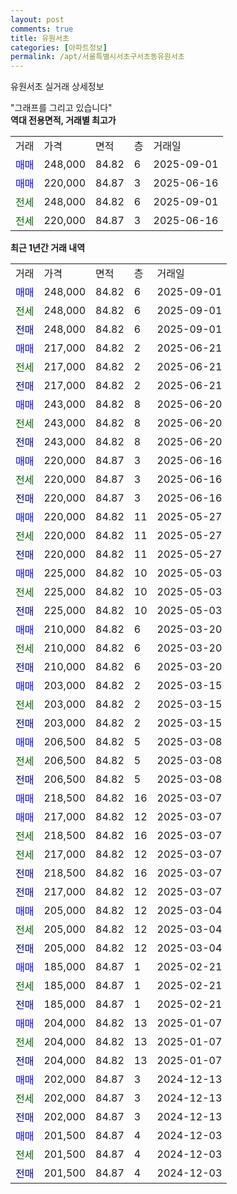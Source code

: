 ```yaml
---
layout: post
comments: true
title: 유원서초
categories: [아파트정보]
permalink: /apt/서울특별시서초구서초동유원서초
---
```


유원서초 실거래 상세정보

<script type="text/javascript">
  google.charts.load('current', {'packages':['line', 'corechart']});
  google.charts.setOnLoadCallback(drawChart);

  function drawChart() {
    var data = new google.visualization.DataTable();
    data.addColumn('date', '거래일');
    data.addColumn('number', "매매");
    data.addColumn('number', "전세");
    data.addColumn('number', "전매");

    data.addRows([[new Date(Date.parse("2025-09-01")), 248000, null, null], [new Date(Date.parse("2025-09-01")), null, 248000, null], [new Date(Date.parse("2025-09-01")), null, null, 248000], [new Date(Date.parse("2025-06-21")), 217000, null, null], [new Date(Date.parse("2025-06-21")), null, 217000, null], [new Date(Date.parse("2025-06-21")), null, null, 217000], [new Date(Date.parse("2025-06-20")), 243000, null, null], [new Date(Date.parse("2025-06-20")), null, 243000, null], [new Date(Date.parse("2025-06-20")), null, null, 243000], [new Date(Date.parse("2025-06-16")), 220000, null, null], [new Date(Date.parse("2025-06-16")), null, 220000, null], [new Date(Date.parse("2025-06-16")), null, null, 220000], [new Date(Date.parse("2025-05-27")), 220000, null, null], [new Date(Date.parse("2025-05-27")), null, 220000, null], [new Date(Date.parse("2025-05-27")), null, null, 220000], [new Date(Date.parse("2025-05-03")), 225000, null, null], [new Date(Date.parse("2025-05-03")), null, 225000, null], [new Date(Date.parse("2025-05-03")), null, null, 225000], [new Date(Date.parse("2025-03-20")), 210000, null, null], [new Date(Date.parse("2025-03-20")), null, 210000, null], [new Date(Date.parse("2025-03-20")), null, null, 210000], [new Date(Date.parse("2025-03-15")), 203000, null, null], [new Date(Date.parse("2025-03-15")), null, 203000, null], [new Date(Date.parse("2025-03-15")), null, null, 203000], [new Date(Date.parse("2025-03-08")), 206500, null, null], [new Date(Date.parse("2025-03-08")), null, 206500, null], [new Date(Date.parse("2025-03-08")), null, null, 206500], [new Date(Date.parse("2025-03-07")), 218500, null, null], [new Date(Date.parse("2025-03-07")), 217000, null, null], [new Date(Date.parse("2025-03-07")), null, 218500, null], [new Date(Date.parse("2025-03-07")), null, 217000, null], [new Date(Date.parse("2025-03-07")), null, null, 218500], [new Date(Date.parse("2025-03-07")), null, null, 217000], [new Date(Date.parse("2025-03-04")), 205000, null, null], [new Date(Date.parse("2025-03-04")), null, 205000, null], [new Date(Date.parse("2025-03-04")), null, null, 205000], [new Date(Date.parse("2025-02-21")), 185000, null, null], [new Date(Date.parse("2025-02-21")), null, 185000, null], [new Date(Date.parse("2025-02-21")), null, null, 185000], [new Date(Date.parse("2025-01-07")), 204000, null, null], [new Date(Date.parse("2025-01-07")), null, 204000, null], [new Date(Date.parse("2025-01-07")), null, null, 204000], [new Date(Date.parse("2024-12-13")), 202000, null, null], [new Date(Date.parse("2024-12-13")), null, 202000, null], [new Date(Date.parse("2024-12-13")), null, null, 202000], [new Date(Date.parse("2024-12-03")), 201500, null, null], [new Date(Date.parse("2024-12-03")), null, 201500, null], [new Date(Date.parse("2024-12-03")), null, null, 201500]]);

    var options = {
      hAxis: {
        format: 'yyyy/MM/dd'
      },    
      lineWidth: 0,
      pointsVisible: true,    
      title: '최근 1년간 유형별 실거래가 분포',
      legend: { position: 'bottom' }
    };

    var formatter = new google.visualization.NumberFormat({pattern:'###,###'} );
    formatter.format(data, 1);
    formatter.format(data, 2);
    
    setTimeout(function() {
        var chart = new google.visualization.LineChart(document.getElementById('columnchart_material'));
        chart.draw(data, (options));
        document.getElementById('loading').style.display = 'none';
    }, 200);
  }
</script>


<div id="loading" style="z-index:20; display: block; margin-left: 0px">"그래프를 그리고 있습니다"</div>
<div id="columnchart_material" style="width: 95%; margin-left: 0px; display: block"></div>
<!-- contents start -->
<b>역대 전용면적, 거래별 최고가</b>
<table class="sortable">
    <tr>
      <td>거래</td>
      <td>가격</td>
      <td>면적</td>
      <td>층</td>
      <td>거래일</td>
    </tr>
        <tr>
          <td><a style="color: blue">매매</a></td>
          <td>248,000</td>
          <td>84.82</td>
          <td>6</td>
          <td>2025-09-01</td>
        </tr>            <tr>
          <td><a style="color: blue">매매</a></td>
          <td>220,000</td>
          <td>84.87</td>
          <td>3</td>
          <td>2025-06-16</td>
        </tr>        
        <tr>
              <td><a style="color: darkgreen">전세</a></td>
              <td>248,000</td>
              <td>84.82</td>
              <td>6</td>
              <td>2025-09-01</td>
            </tr>            <tr>
              <td><a style="color: darkgreen">전세</a></td>
              <td>220,000</td>
              <td>84.87</td>
              <td>3</td>
              <td>2025-06-16</td>
            </tr>        
    
</table>

<b>최근 1년간 거래 내역</b>

<table class="sortable">
    <tr>
      <td>거래</td>
      <td>가격</td>
      <td>면적</td>
      <td>층</td>
      <td>거래일</td>
    </tr>
    <tr>
      <td><a style="color: blue">매매</a></td>
      <td>248,000</td>
      <td>84.82</td>
      <td>6</td>
      <td>2025-09-01</td>
    </tr>          <tr>
      <td><a style="color: darkgreen">전세</a></td>
      <td>248,000</td>
      <td>84.82</td>
      <td>6</td>
      <td>2025-09-01</td>
    </tr>          <tr>
      <td><a style="color: darkblue">전매</a></td>
      <td>248,000</td>
      <td>84.82</td>
      <td>6</td>
      <td>2025-09-01</td>
    </tr>          <tr>
      <td><a style="color: blue">매매</a></td>
      <td>217,000</td>
      <td>84.82</td>
      <td>2</td>
      <td>2025-06-21</td>
    </tr>          <tr>
      <td><a style="color: darkgreen">전세</a></td>
      <td>217,000</td>
      <td>84.82</td>
      <td>2</td>
      <td>2025-06-21</td>
    </tr>          <tr>
      <td><a style="color: darkblue">전매</a></td>
      <td>217,000</td>
      <td>84.82</td>
      <td>2</td>
      <td>2025-06-21</td>
    </tr>          <tr>
      <td><a style="color: blue">매매</a></td>
      <td>243,000</td>
      <td>84.82</td>
      <td>8</td>
      <td>2025-06-20</td>
    </tr>          <tr>
      <td><a style="color: darkgreen">전세</a></td>
      <td>243,000</td>
      <td>84.82</td>
      <td>8</td>
      <td>2025-06-20</td>
    </tr>          <tr>
      <td><a style="color: darkblue">전매</a></td>
      <td>243,000</td>
      <td>84.82</td>
      <td>8</td>
      <td>2025-06-20</td>
    </tr>          <tr>
      <td><a style="color: blue">매매</a></td>
      <td>220,000</td>
      <td>84.87</td>
      <td>3</td>
      <td>2025-06-16</td>
    </tr>          <tr>
      <td><a style="color: darkgreen">전세</a></td>
      <td>220,000</td>
      <td>84.87</td>
      <td>3</td>
      <td>2025-06-16</td>
    </tr>          <tr>
      <td><a style="color: darkblue">전매</a></td>
      <td>220,000</td>
      <td>84.87</td>
      <td>3</td>
      <td>2025-06-16</td>
    </tr>          <tr>
      <td><a style="color: blue">매매</a></td>
      <td>220,000</td>
      <td>84.82</td>
      <td>11</td>
      <td>2025-05-27</td>
    </tr>          <tr>
      <td><a style="color: darkgreen">전세</a></td>
      <td>220,000</td>
      <td>84.82</td>
      <td>11</td>
      <td>2025-05-27</td>
    </tr>          <tr>
      <td><a style="color: darkblue">전매</a></td>
      <td>220,000</td>
      <td>84.82</td>
      <td>11</td>
      <td>2025-05-27</td>
    </tr>          <tr>
      <td><a style="color: blue">매매</a></td>
      <td>225,000</td>
      <td>84.82</td>
      <td>10</td>
      <td>2025-05-03</td>
    </tr>          <tr>
      <td><a style="color: darkgreen">전세</a></td>
      <td>225,000</td>
      <td>84.82</td>
      <td>10</td>
      <td>2025-05-03</td>
    </tr>          <tr>
      <td><a style="color: darkblue">전매</a></td>
      <td>225,000</td>
      <td>84.82</td>
      <td>10</td>
      <td>2025-05-03</td>
    </tr>          <tr>
      <td><a style="color: blue">매매</a></td>
      <td>210,000</td>
      <td>84.82</td>
      <td>6</td>
      <td>2025-03-20</td>
    </tr>          <tr>
      <td><a style="color: darkgreen">전세</a></td>
      <td>210,000</td>
      <td>84.82</td>
      <td>6</td>
      <td>2025-03-20</td>
    </tr>          <tr>
      <td><a style="color: darkblue">전매</a></td>
      <td>210,000</td>
      <td>84.82</td>
      <td>6</td>
      <td>2025-03-20</td>
    </tr>          <tr>
      <td><a style="color: blue">매매</a></td>
      <td>203,000</td>
      <td>84.82</td>
      <td>2</td>
      <td>2025-03-15</td>
    </tr>          <tr>
      <td><a style="color: darkgreen">전세</a></td>
      <td>203,000</td>
      <td>84.82</td>
      <td>2</td>
      <td>2025-03-15</td>
    </tr>          <tr>
      <td><a style="color: darkblue">전매</a></td>
      <td>203,000</td>
      <td>84.82</td>
      <td>2</td>
      <td>2025-03-15</td>
    </tr>          <tr>
      <td><a style="color: blue">매매</a></td>
      <td>206,500</td>
      <td>84.82</td>
      <td>5</td>
      <td>2025-03-08</td>
    </tr>          <tr>
      <td><a style="color: darkgreen">전세</a></td>
      <td>206,500</td>
      <td>84.82</td>
      <td>5</td>
      <td>2025-03-08</td>
    </tr>          <tr>
      <td><a style="color: darkblue">전매</a></td>
      <td>206,500</td>
      <td>84.82</td>
      <td>5</td>
      <td>2025-03-08</td>
    </tr>          <tr>
      <td><a style="color: blue">매매</a></td>
      <td>218,500</td>
      <td>84.82</td>
      <td>16</td>
      <td>2025-03-07</td>
    </tr>          <tr>
      <td><a style="color: blue">매매</a></td>
      <td>217,000</td>
      <td>84.82</td>
      <td>12</td>
      <td>2025-03-07</td>
    </tr>          <tr>
      <td><a style="color: darkgreen">전세</a></td>
      <td>218,500</td>
      <td>84.82</td>
      <td>16</td>
      <td>2025-03-07</td>
    </tr>          <tr>
      <td><a style="color: darkgreen">전세</a></td>
      <td>217,000</td>
      <td>84.82</td>
      <td>12</td>
      <td>2025-03-07</td>
    </tr>          <tr>
      <td><a style="color: darkblue">전매</a></td>
      <td>218,500</td>
      <td>84.82</td>
      <td>16</td>
      <td>2025-03-07</td>
    </tr>          <tr>
      <td><a style="color: darkblue">전매</a></td>
      <td>217,000</td>
      <td>84.82</td>
      <td>12</td>
      <td>2025-03-07</td>
    </tr>          <tr>
      <td><a style="color: blue">매매</a></td>
      <td>205,000</td>
      <td>84.82</td>
      <td>12</td>
      <td>2025-03-04</td>
    </tr>          <tr>
      <td><a style="color: darkgreen">전세</a></td>
      <td>205,000</td>
      <td>84.82</td>
      <td>12</td>
      <td>2025-03-04</td>
    </tr>          <tr>
      <td><a style="color: darkblue">전매</a></td>
      <td>205,000</td>
      <td>84.82</td>
      <td>12</td>
      <td>2025-03-04</td>
    </tr>          <tr>
      <td><a style="color: blue">매매</a></td>
      <td>185,000</td>
      <td>84.87</td>
      <td>1</td>
      <td>2025-02-21</td>
    </tr>          <tr>
      <td><a style="color: darkgreen">전세</a></td>
      <td>185,000</td>
      <td>84.87</td>
      <td>1</td>
      <td>2025-02-21</td>
    </tr>          <tr>
      <td><a style="color: darkblue">전매</a></td>
      <td>185,000</td>
      <td>84.87</td>
      <td>1</td>
      <td>2025-02-21</td>
    </tr>          <tr>
      <td><a style="color: blue">매매</a></td>
      <td>204,000</td>
      <td>84.82</td>
      <td>13</td>
      <td>2025-01-07</td>
    </tr>          <tr>
      <td><a style="color: darkgreen">전세</a></td>
      <td>204,000</td>
      <td>84.82</td>
      <td>13</td>
      <td>2025-01-07</td>
    </tr>          <tr>
      <td><a style="color: darkblue">전매</a></td>
      <td>204,000</td>
      <td>84.82</td>
      <td>13</td>
      <td>2025-01-07</td>
    </tr>          <tr>
      <td><a style="color: blue">매매</a></td>
      <td>202,000</td>
      <td>84.87</td>
      <td>3</td>
      <td>2024-12-13</td>
    </tr>          <tr>
      <td><a style="color: darkgreen">전세</a></td>
      <td>202,000</td>
      <td>84.87</td>
      <td>3</td>
      <td>2024-12-13</td>
    </tr>          <tr>
      <td><a style="color: darkblue">전매</a></td>
      <td>202,000</td>
      <td>84.87</td>
      <td>3</td>
      <td>2024-12-13</td>
    </tr>          <tr>
      <td><a style="color: blue">매매</a></td>
      <td>201,500</td>
      <td>84.87</td>
      <td>4</td>
      <td>2024-12-03</td>
    </tr>          <tr>
      <td><a style="color: darkgreen">전세</a></td>
      <td>201,500</td>
      <td>84.87</td>
      <td>4</td>
      <td>2024-12-03</td>
    </tr>          <tr>
      <td><a style="color: darkblue">전매</a></td>
      <td>201,500</td>
      <td>84.87</td>
      <td>4</td>
      <td>2024-12-03</td>
    </tr>      </table>
<!-- contents end -->    

